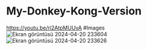 # My-Donkey-Kong-Version
https://youtu.be/ri2AtpMUUvA
#Images
![Ekran görüntüsü 2024-04-20 233604](https://github.com/BatuhanKaraca99/My-Donkey-Kong-Version/assets/47457138/ab1630ea-f2de-4cc5-84f9-46343a5e932f)
![Ekran görüntüsü 2024-04-20 233626](https://github.com/BatuhanKaraca99/My-Donkey-Kong-Version/assets/47457138/1f712119-f362-4c73-98be-8d1018e301b0)

